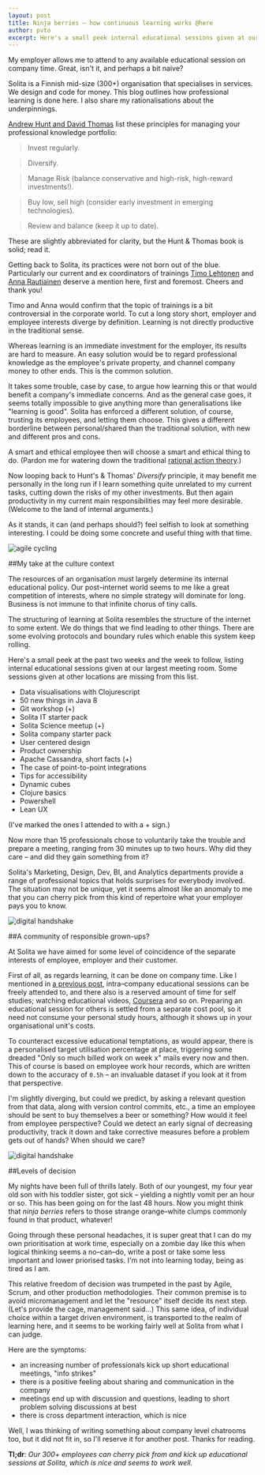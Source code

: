 ```yaml
---
layout: post
title: Ninja berries – how continuous learning works @here
author: pvto
excerpt: Here's a small peek internal educational sessions given at our company.
---
```

My employer allows me to attend to any available educational session on company time.  Great, isn't it, and perhaps a bit naive?

Solita is a Finnish mid-size (300+) organisation that specialises in services.  We design and code for money. This blog outlines how professional learning is done here.  I also share my rationalisations about the underpinnings.

[Andrew Hunt and David Thomas](http://www.amazon.com/The-Pragmatic-Programmer-Journeyman-Master/dp/020161622X) list these principles for managing your professional knowledge portfolio:

> Invest regularly.

> Diversify.

> Manage Risk (balance conservative and high-risk, high-reward investments!).

> Buy low, sell high (consider early investment in emerging technologies).

> Review and balance (keep it up to date).


These are slightly abbreviated for clarity, but the Hunt & Thomas book is solid; read it.

Getting back to Solita, its practices were not born out of the blue.  Particularly our current and ex coordinators of trainings [Timo Lehtonen](https://www.linkedin.com/profile/view?id=144187910) and [Anna Rautiainen](https://www.linkedin.com/profile/view?id=11016302) deserve a mention here, first and foremost.  Cheers and thank you!

Timo and Anna would confirm that the topic of trainings is a bit controversial in the corporate world.  To cut a long story short, employer and employee interests diverge by definition.  Learning is not directly productive in the traditional sense.

Whereas learning is an immediate investment for the employer, its results are hard to measure.  An easy solution would be to regard professional knowledge as the employee's private property, and channel company money to other ends.  This is the common solution.  

It takes some trouble, case by case, to argue how learning this or that would benefit a company's immediate concerns.  And as the general case goes, it seems totally impossible to give anything more than generalisations like "learning is good".  Solita has enforced a different solution, of course, trusting its employees, and letting them choose.  This gives a different borderline between personal/shared than the traditional solution, with new and different pros and cons.

A smart and ethical employee then will choose a smart and ethical thing to do.  (Pardon me for watering down the traditional [rational action theory](http://en.wikipedia.org/wiki/Rational_choice_theory).)

Now looping back to Hunt's & Thomas' *Diversify* principle, it may benefit me personally in the long run if I learn something quite unrelated to my current tasks, cutting down the risks of my other investments. But then again productivity in my current main responsibilities may feel more desirable.  (Welcome to the land of internal arguments.)

As it stands, it can (and perhaps should?) feel selfish to look at something interesting.  I could be doing some concrete and useful thing with that time.

![agile cycling](/img/ninja-berries/cycling.png)

##My take at the culture context

The resources of an organisation must largely determine its internal educational policy.  Our post–internet world seems to me like a great competition of interests, where no simple strategy will dominate for long.  Business is not immune to that infinite chorus of tiny calls.

The structuring of learning at Solita resembles the structure of the internet to some extent.  We do things that we find leading to other things.  There are some evolving protocols and boundary rules which enable this system keep rolling.

Here's a small peek at the past two weeks and the week to follow, listing internal educational sessions given at our largest meeting room.  Some sessions given at other locations are missing from this list.

- Data visualisations with Clojurescript
- 50 new things in Java 8
- Git workshop (+)
- Solita IT starter pack
- Solita Science meetup (+)
- Solita company starter pack
- User centered design
- Product ownership
- Apache Cassandra, short facts (+)
- The case of point-to-point integrations
- Tips for accessibility
- Dynamic cubes
- Clojure basics
- Powershell
- Lean UX

(I've marked the ones I attended to with a + sign.)

Now more than 15 professionals chose to voluntarily take the trouble and prepare a meeting, ranging from 30 minutes up to two hours.  Why did they care – and did they gain something from it?

Solita's Marketing, Design, Dev, BI, and Analytics departments provide a range of professional topics that holds surprises for everybody involved.  The situation may not be unique, yet it seems almost like an anomaly to me that you can cherry pick from this kind of repertoire what your employer pays you to know.

![digital handshake](/img/ninja-berries/handshake.png)

##A community of responsible grown-ups?

At Solita we have aimed for some level of coincidence of the separate interests of employee, employer and their customer.

First of all, as regards learning, it can be done on company time.  Like I mentioned in [a previous post](/2015/01/26/monster-fighter.html), intra–company educational sessions can be freely attended to, and there also is a reserved amount of time for self studies; watching educational videos, [Coursera](https://www.coursera.org/) and so on.  Preparing an educational session for others is settled from a separate cost pool, so it need not consume your personal study hours, although it shows up in your organisational unit's costs.

To counteract excessive educational temptations, as would appear, there is a personalised target utilisation percentage at place, triggering some dreaded "Only so much billed work on week x" mails every now and then.  This of course is based on employee work hour records, which are written down to the accuracy of ```0.5h``` – an invaluable dataset if you look at it from that perspective.

I'm slightly diverging, but could we predict, by asking a relevant question from that data, along with version control commits, etc., a time an employee should be sent to buy themselves a beer or something?  How would it feel from employee perspective?  Could we detect an early signal of decreasing productivity, track it down and take corrective measures before a problem gets out of hands?  When should we care?

![digital handshake](/img/ninja-berries/drops.png)

##Levels of decision

My nights have been full of thrills lately.  Both of our youngest, my four year old son with his toddler sister, got sick – yielding a nightly vomit per an hour or so.  This has been going on for the last 48 hours.  Now you might think that *ninja berries* refers to those strange orange–white clumps commonly found in that product, whatever!

Going through these personal headaches, it is super great that I can do my own prioritisation at work time, especially on a zombie day like this when logical thinking seems a no–can–do, write a post or take some less important and lower priorised tasks.  I'm not into learning today, being as tired as I am.

This relative freedom of decision was trumpeted in the past by Agile, Scrum, and other production methodologies.  Their common premise is to avoid micromanagement and let the "resource" itself decide its next step.  (Let's provide the cage, management said...)  This same idea, of individual choice within a target driven environment, is transported to the realm of learning here, and it seems to be working fairly well at Solita from what I can judge.

Here are the symptoms:

- an increasing number of professionals kick up short educational meetings, "info strikes"
- there is a positive feeling about sharing and communication in the company
- meetings end up with discussion and questions, leading to short problem solving discussions at best
- there is cross department interaction, which is nice

Well, I was thinking of writing something about company level chatrooms too, but it did not fit in, so I'll reserve it for another post.  Thanks for reading.


**Tl;dr**:  *Our 300+ employees can cherry pick from and kick up educational sessions at Solita, which is nice and seems to work well.*
